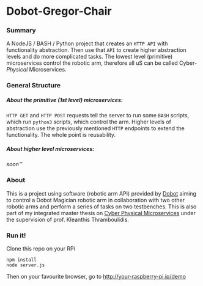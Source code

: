 # Dobot-Gregor-Chair

### Summary

A NodeJS / BASH / Python project that creates an ```HTTP API``` with functionality abstraction. Then use that ```API``` to create higher abstraction levels and do more complicated tasks. The lowest level (primitive) microservices control the robotic arm, therefore all uS can be called Cyber-*Physical* Microservices.

### General Structure

##### About the primitive (1st level) microservices:

```HTTP GET``` and ```HTTP POST``` requests tell the server to run some ```BASH``` scripts, which run ```python3``` scripts, which control the arm. Higher levels of abstraction use the previously mentioned ```HTTP``` endpoints to extend the functionality. The whole point is reusability.

##### About higher level microservices:

*soon™*

### About

This is a project using software (robotic arm API) provided by [Dobot](https://www.dobot.cc/) aiming to control a Dobot Magician robotic arm in collaboration with two other robotic arms and perform a series of tasks on two testbenches. This is also part of my integrated master thesis on [Cyber Physical Microservices](https://sites.google.com/view/cyber-physical-microservice/gregor-chair) under the supervision of prof. Kleanthis Thramboulidis.

### Run it!

Clone this repo on your RPi
```
npm install
node server.js
```
Then on your favourite browser, go to http://your-raspberry-pi.ip/demo
